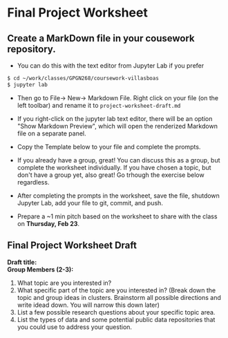 # Final Project Worksheet

## Create a MarkDown file in your cousework repository. 
- You can do this with the text editor from Jupyter Lab if you prefer

```bash
$ cd ~/work/classes/GPGN268/coursework-villasboas
$ jupyter lab
```
- Then go to File-> New-> Markdown File. Right click on your file (on the left toolbar) and rename it to `project-worksheet-draft.md`
- If you right-click on the jupyter lab text editor, there will be an option "Show Markdown Preview", which will open the renderized Markdown file on a separate panel.

- Copy the Template below to your file and complete the prompts.
- If you already have a group, great! You can discuss this as a group, but complete the worksheet individually. If you have chosen a topic, but don't have a group yet, also great! Go trhough the exercise below regardless. 
- After completing the prompts in the worksheet, save the file, shutdown Jupyter Lab, add your file to git, commit, and push. 
- Prepare a ~1 min pitch based on the worksheet to share with the class on **Thursday, Feb 23**.


## Final Project Worksheet Draft
**Draft title:**   
**Group Members (2-3):**
 
1. What topic are you interested in?
2. What specific part of the topic are you interested in? (Break down the topic and group ideas in clusters. Brainstorm all possible directions and write idead down. You will narrow this down later)
3.  List a few possible research questions about your specific topic area.
4.  List the types of data and some potential public data repositories that you could use to address your question.

